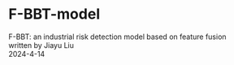 # F-BBT-model
F-BBT: an industrial risk detection model based on feature fusion  
written by Jiayu Liu  
2024-4-14  
